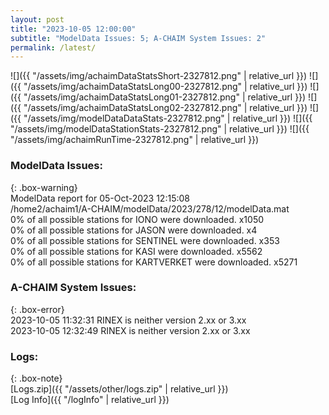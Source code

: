 ```yaml
---
layout: post
title: "2023-10-05 12:00:00"
subtitle: "ModelData Issues: 5; A-CHAIM System Issues: 2"
permalink: /latest/
---
```


![]({{ "/assets/img/achaimDataStatsShort-2327812.png" | relative_url }})
![]({{ "/assets/img/achaimDataStatsLong00-2327812.png" | relative_url }})
![]({{ "/assets/img/achaimDataStatsLong01-2327812.png" | relative_url }})
![]({{ "/assets/img/achaimDataStatsLong02-2327812.png" | relative_url }})
![]({{ "/assets/img/modelDataDataStats-2327812.png" | relative_url }})
![]({{ "/assets/img/modelDataStationStats-2327812.png" | relative_url }})
![]({{ "/assets/img/achaimRunTime-2327812.png" | relative_url }})


### ModelData Issues:  
  
{: .box-warning}  
 ModelData report for 05-Oct-2023 12:15:08   
 /home2/achaim1/A-CHAIM/modelData/2023/278/12/modelData.mat   
 0% of all possible stations for IONO were downloaded. x1050   
 0% of all possible stations for JASON were downloaded. x4   
 0% of all possible stations for SENTINEL were downloaded. x353   
 0% of all possible stations for KASI were downloaded. x5562   
 0% of all possible stations for KARTVERKET were downloaded. x5271   
  
### A-CHAIM System Issues:  
  
{: .box-error}  
2023-10-05 11:32:31 RINEX is neither version 2.xx or 3.xx  
2023-10-05 12:32:49 RINEX is neither version 2.xx or 3.xx  

### Logs:  
  
{: .box-note}  
[Logs.zip]({{ "/assets/other/logs.zip" | relative_url }})  
[Log Info]({{ "/logInfo" | relative_url }})  
